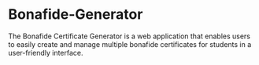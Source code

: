 # Bonafide-Generator
The Bonafide Certificate Generator is a web application that enables users to easily create and manage multiple bonafide certificates for students in a user-friendly interface.
